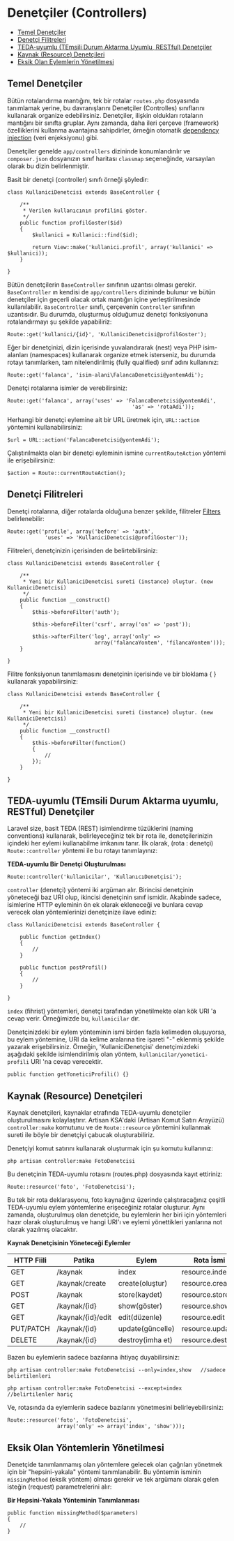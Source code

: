 # Denetçiler (Controllers)

- [Temel Denetçiler](#basic-controllers)
- [Denetçi Filitreleri](#controller-filters)
- [TEDA-uyumlu (TEmsili Durum Aktarma Uyumlu, RESTful) Denetçiler](#restful-controllers)
- [Kaynak (Resource) Denetçileri](#resource-controllers)
- [Eksik Olan Eylemlerin Yönetilmesi](#handling-missing-methods)

<a name="basic-controllers"></a>
## Temel Denetçiler

Bütün rotalandırma mantığını, tek bir rotalar `routes.php` dosyasında tanımlamak yerine, bu davranışlarını Denetçiler (Controlles) sınıflarını kullanarak organize edebilirsiniz. Denetçiler, ilişkin oldukları rotaların mantığını bir sınıfta gruplar. Aynı zamanda, daha ileri çerçeve (framework) özelliklerini kullanma avantajına sahipdirler, örneğin otomatik [dependency injection](/docs/ioc) (veri enjeksiyonu) gibi.

Denetçiler genelde `app/controllers` dizininde konumlandırılır ve `composer.json` dosyanızın sınıf haritası `classmap` seçeneğinde, varsayılan olarak bu dizin belirlenmiştir.

Basit bir denetçi (controller) sınıfı örneği şöyledir:

	class KullaniciDenetcisi extends BaseController {

		/**
		 * Verilen kullanıcının profilini göster.
		 */
		public function profilGoster($id)
		{
			$kullanici = Kullanici::find($id);

			return View::make('kullanici.profil', array('kullanici' => $kullanici));
		}

	}

Bütün denetçilerin `BaseController` sınıfının uzantısı olması gerekir.  `BaseController` ın kendisi de `app/controllers` dizininde bulunur ve bütün denetçiler için geçerli olacak ortak mantığın içine yerleştirilmesinde kullanılabilir. `BaseController` sınıfı, çerçevenin `Controller` sınıfının uzantısıdır. Bu durumda, oluşturmuş olduğumuz denetçi fonksiyonuna rotalandırmayı şu şekilde yapabiliriz:

	Route::get('kullanici/{id}', 'KullaniciDenetcisi@profilGoster');

Eğer bir denetçinizi, dizin içerisinde yuvalandırarak (nest) veya PHP isim-alanları (namespaces) kullanarak organize etmek isterseniz, bu durumda rotayı tanımlarken, tam nitelendirilmiş (fully qualified) sınıf adını kullanınız:

	Route::get('falanca', 'isim-alani\FalancaDenetcisi@yontemAdi');

Denetçi rotalarına isimler de verebilirsiniz:

	Route::get('falanca', array('uses' => 'FalancaDenetcisi@yontemAdi',
											'as' => 'rotaAdi'));

Herhangi bir denetçi eylemine ait bir URL üretmek için, `URL::action` yöntemini kullanabilirsiniz:

	$url = URL::action('FalancaDenetcisi@yontemAdi');

Çalıştırılmakta olan bir denetçi eyleminin ismine `currentRouteAction` yöntemi ile erişebilirsiniz:

	$action = Route::currentRouteAction();

<a name="controller-filters"></a>
## Denetçi Filitreleri

Denetçi rotalarına, diğer rotalarda olduğuna benzer şekilde, filitreler [Filters](/docs/routing#route-filters) belirlenebilir:

	Route::get('profile', array('before' => 'auth',
				'uses' => 'KullaniciDenetcisi@profilGoster'));

Filitreleri, denetçinizin içerisinden de belirtebilirsiniz:

	class KullaniciDenetcisi extends BaseController {

		/**
		 * Yeni bir KullaniciDenetcisi sureti (instance) oluştur. (new KullaniciDenetcisi)
		 */
		public function __construct()
		{
			$this->beforeFilter('auth');

			$this->beforeFilter('csrf', array('on' => 'post'));

			$this->afterFilter('log', array('only' =>
								array('falancaYontem', 'filancaYontem')));
		}

	}

Filitre fonksiyonun tanımlamasını denetçinin içerisinde ve bir bloklama {  } kullanarak yapabilirsiniz:

	class KullaniciDenetcisi extends BaseController {

		/**
		 * Yeni bir KullaniciDenetcisi sureti (instance) oluştur. (new KullaniciDenetcisi)
		 */
		public function __construct()
		{
			$this->beforeFilter(function()
			{
				//
			});
		}

	}

<a name="restful-controllers"></a>
## TEDA-uyumlu (TEmsili Durum Aktarma uyumlu, RESTful) Denetçiler

Laravel size, basit TEDA (REST) isimlendirme tüzüklerini (naming conventions) kullanarak, belirleyeceğiniz tek bir rota ile, denetçilerinizin içindeki her eylemi kullanabilme imkanını tanır. İlk olarak, (rota : denetçi) `Route::controller` yöntemi ile bu rotayı tanımlayınız:

**TEDA-uyumlu Bir Denetçi Oluşturulması**

	Route::controller('kullanicilar', 'KullanıcıDenetçisi');

`controller` (denetçi) yöntemi iki argüman alır. Birincisi denetçinin yöneteceği baz URI olup, ikincisi denetçinin sınıf ismidir. Akabinde sadece, isimlerine HTTP eyleminin ön ek olarak ekleneceği ve bunlara cevap verecek olan yöntemlerinizi denetçinize ilave ediniz:

	class KullaniciDenetcisi extends BaseController {

		public function getIndex()
		{
			//
		}

		public function postProfil()
		{
			//
		}

	}

`index` (fihrist) yöntemleri, denetçi tarafından yönetilmekte olan kök URI 'a cevap verir. Örneğimizde bu, `kullanicilar` dır.

Denetçinizdeki bir eylem yönteminin ismi birden fazla kelimeden oluşuyorsa, bu eylem yöntemine, URI da kelime aralarına tire işareti "-" eklenmiş şekilde yazarak erişebilirsiniz. Örneğin, 'KullaniciDenetçisi' denetçimizdeki aşağıdaki şekilde isimlendirilmiş olan yöntem, `kullanicilar/yonetici-profili` URI 'na cevap verecektir.

	public function getYoneticiProfili() {}

<a name="resource-controllers"></a>
## Kaynak (Resource) Denetçileri

Kaynak denetçileri, kaynaklar etrafında TEDA-uyumlu denetçiler oluşturulmasını kolaylaştırır. Artisan KSA'daki (Artisan Komut Satırı Arayüzü) `controller:make` komutunu ve de `Route::resource` yöntemini kullanmak sureti ile böyle bir denetçiyi çabucak oluşturabiliriz.

Denetçiyi komut satırını kullanarak oluşturmak için şu komutu kullanınız:

	php artisan controller:make FotoDenetcisi

Bu denetçinin TEDA-uyumlu rotasını (routes.php) dosyasında kayıt ettiriniz:

	Route::resource('foto', 'FotoDenetcisi');

Bu tek bir rota deklarasyonu, foto kaynağınız üzerinde çalıştıracağınız çeşitli TEDA-uyumlu eylem yöntemlerine erişeceğiniz rotalar oluşturur. Aynı zamanda, oluşturulmuş olan denetçide, bu eylemlerin her biri için yöntemleri hazır olarak oluşturulmuş ve hangi URI'ı ve eylemi yönettikleri yanlarına not olarak yazılmış olacaktır.

**Kaynak Denetçisinin Yöneteceği Eylemler**

HTTP Fiili | Patika                | Eylem           | Rota İsmi
-----------|-----------------------|-----------------|---------------------
GET        | /kaynak               | index           | resource.index
GET        | /kaynak/create        | create(oluştur) | resource.create
POST       | /kaynak               | store(kaydet)   | resource.store
GET        | /kaynak/{id}          | show(göster)    | resource.show
GET        | /kaynak/{id}/edit     | edit(düzenle)   | resource.edit
PUT/PATCH  | /kaynak/{id}          | update(güncelle)| resource.update
DELETE     | /kaynak/{id}          | destroy(imha et)| resource.destroy

Bazen bu eylemlerin sadece bazılarına ihtiyaç duyabilirsiniz:

	php artisan controller:make FotoDenetcisi --only=index,show   //sadece belirtilenleri

	php artisan controller:make FotoDenetcisi --except=index     //belirtilenler hariç

Ve, rotasında da eylemlerin sadece bazılarını yönetmesini belirleyebilirsiniz:

	Route::resource('foto', 'FotoDenetcisi',
					array('only' => array('index', 'show')));

<a name="handling-missing-methods"></a>
## Eksik Olan Yöntemlerin Yönetilmesi

Denetçide tanımlanmamış olan yöntemlere gelecek olan çağrıları yönetmek için bir "hepsini-yakala" yöntemi tanımlanabilir. Bu yöntemin isminin `missingMethod` (eksik yöntem) olması gerekir ve tek argümanı olarak gelen isteğin (request) parametrelerini  alır:

**Bir Hepsini-Yakala Yönteminin Tanımlanması**

	public function missingMethod($parameters)
	{
		//
	}

